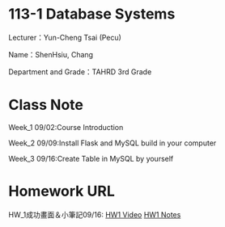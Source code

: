 # 113-1 Database Systems

Lecturer：Yun-Cheng Tsai (Pecu)

Name：ShenHsiu, Chang

Department and Grade：TAHRD 3rd Grade

# Class Note
  Week_1 09/02:Course Introduction
  
  Week_2 09/09:Install Flask and MySQL build in your computer
  
  Week_3 09/16:Create Table in MySQL by yourself
  
# Homework URL
  HW_1成功畫面＆小筆記09/16: [HW1 Video](https://youtu.be/zrrUc2S3sQw) [HW1 Notes](https://ws5618-my.sharepoint.com/:b:/g/personal/samuel_ws5618_onmicrosoft_com/EWK9NaZB2h5Cu8W067G9HJABJA3YTVk3cKIArbF3Tjvzrg)
